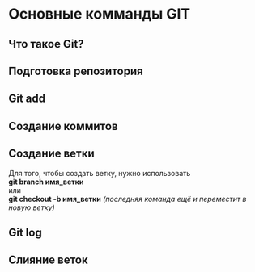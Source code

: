 # Основные комманды GIT

## Что такое Git?

## Подготовка репозитория

## Git add

## Создание коммитов

## Создание ветки
Для того, чтобы создать ветку, нужно использовать  
**git branch имя_ветки**  
или  
**git checkout -b имя_ветки** _(последняя команда ещё и переместит в новую ветку)_

## Git log

## Слияние веток
